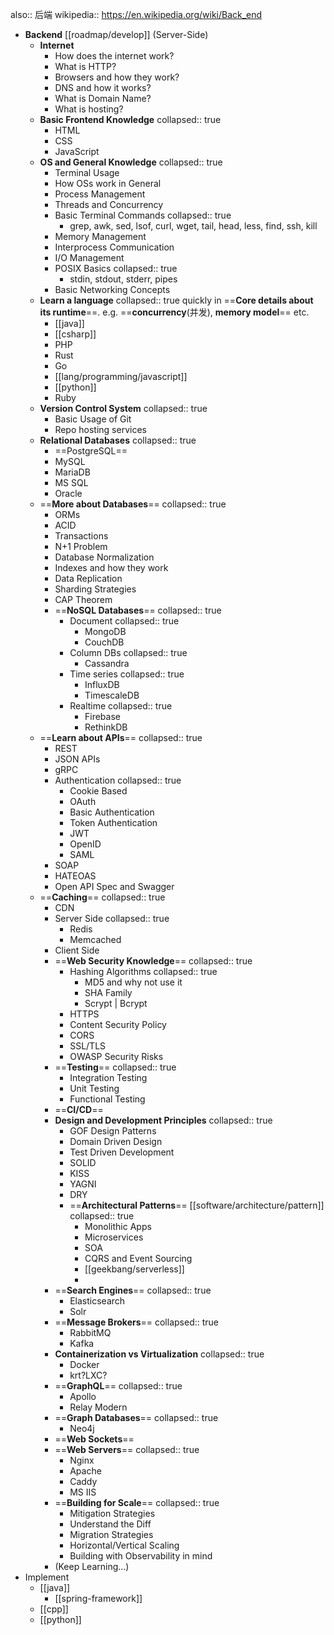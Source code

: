 also:: 后端
wikipedia:: https://en.wikipedia.org/wiki/Back_end

- **Backend**  [[roadmap/develop]] (Server-Side)
  - **Internet**
    - How does the internet work?
    - What is HTTP?
    - Browsers and how they work?
    - DNS and how it works?
    - What is Domain Name?
    - What is hosting?
  - **Basic Frontend Knowledge**
    collapsed:: true
    - HTML
    - CSS
    - JavaScript
  - **OS and General Knowledge**
    collapsed:: true
    - Terminal Usage
    - How OSs work in General
    - Process Management
    - Threads and Concurrency
    - Basic Terminal Commands
      collapsed:: true
      - grep, awk, sed, lsof, curl, wget, tail, head, less, find, ssh, kill
    - Memory Management
    - Interprocess Communication
    - I/O Management
    - POSIX Basics
      collapsed:: true
      - stdin, stdout, stderr, pipes
    - Basic Networking Concepts
  - **Learn a language**
    collapsed:: true
    quickly in ==**Core details about its runtime**==.
    e.g. ==**concurrency**(并发), **memory model**== etc.
    - [[java]]
    - [[csharp]]
    - PHP
    - Rust
    - Go
    - [[lang/programming/javascript]]
    - [[python]]
    - Ruby
  - **Version Control System**
    collapsed:: true
    - Basic Usage of Git
    - Repo hosting services
  - **Relational Databases**
    collapsed:: true
    - ==PostgreSQL==
    - MySQL
    - MariaDB
    - MS SQL
    - Oracle
  - ==**More about Databases**==
    collapsed:: true
    - ORMs
    - ACID
    - Transactions
    - N+1 Problem
    - Database Normalization
    - Indexes and how they work
    - Data Replication
    - Sharding Strategies
    - CAP Theorem
    - ==**NoSQL Databases**==
      collapsed:: true
      - Document
        collapsed:: true
        - MongoDB
        - CouchDB
      - Column DBs
        collapsed:: true
        - Cassandra
      - Time series
        collapsed:: true
        - InfluxDB
        - TimescaleDB
      - Realtime
        collapsed:: true
        - Firebase
        - RethinkDB
  - ==**Learn about APIs**==
    collapsed:: true
    - REST
    - JSON APIs
    - gRPC
    - Authentication
      collapsed:: true
      - Cookie Based
      - OAuth
      - Basic Authentication
      - Token Authentication
      - JWT
      - OpenID
      - SAML
    - SOAP
    - HATEOAS
    - Open API Spec and Swagger
  - ==**Caching**==
    collapsed:: true
    - CDN
    - Server Side
      collapsed:: true
      - Redis
      - Memcached
    - Client Side
    - ==**Web Security Knowledge**==
      collapsed:: true
      - Hashing Algorithms
        collapsed:: true
        - MD5 and why not use it
        - SHA Family
        - Scrypt | Bcrypt
      - HTTPS
      - Content Security Policy
      - CORS
      - SSL/TLS
      - OWASP Security Risks
    - ==**Testing**==
      collapsed:: true
      - Integration Testing
      - Unit Testing
      - Functional Testing
    - ==**CI/CD**==
    - **Design and Development Principles**
      collapsed:: true
      - GOF Design Patterns
      - Domain Driven Design
      - Test Driven Development
      - SOLID
      - KISS
      - YAGNI
      - DRY
      - ==**Architectural Patterns**== [[software/architecture/pattern]]
        collapsed:: true
        - Monolithic Apps
        - Microservices
        - SOA
        - CQRS and Event Sourcing
        - [[geekbang/serverless]]
        -
    - ==**Search Engines**==
      collapsed:: true
      - Elasticsearch
      - Solr
    - ==**Message Brokers**==
      collapsed:: true
      - RabbitMQ
      - Kafka
    - **Containerization vs Virtualization**
      collapsed:: true
      - Docker
      - krt?LXC?
    - ==**GraphQL**==
      collapsed:: true
      - Apollo
      - Relay Modern
    - ==**Graph Databases**==
      collapsed:: true
      - Neo4j
    - ==**Web Sockets**==
    - ==**Web Servers**==
      collapsed:: true
      - Nginx
      - Apache
      - Caddy
      - MS IIS
    - ==**Building for Scale**==
      collapsed:: true
      - Mitigation Strategies
      - Understand the Diff
      - Migration Strategies
      - Horizontal/Vertical Scaling
      - Building with Observability in mind
    - (Keep Learning...)
- Implement
  - [[java]]
    - [[spring-framework]]
  - [[cpp]]
  - [[python]]